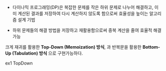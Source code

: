 
- 다이나믹 프로그래밍(DP)은 복잡한 문제를 작은 하위 문제로 나누어 해결하고, 이미 계산된 결과를 저장하여 다시 계산하지 않도록 함으로써 효율성을 높이는 알고리즘 설계 기법

- 하위 문제들의 해결 방법을 저장하고 재활용함으로써 중복 계산을 줄여 효율적 해결가능

크게 재귀를 활용한 **Top-Down (Memoization) 방식**, 
과 반복문을 활용한 **Bottom-Up (Tabulation) 방식** 으로 구현가능하다.

ex1 TopDown 